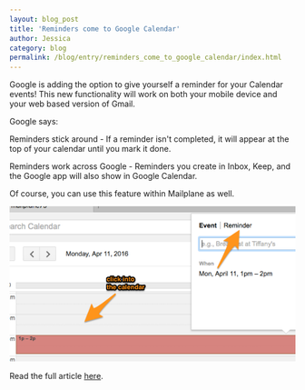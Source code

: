 ```yaml
---
layout: blog_post
title: 'Reminders come to Google Calendar'
author: Jessica
category: blog
permalink: /blog/entry/reminders_come_to_google_calendar/index.html
---
```


Google is adding the option to give yourself a reminder for your Calendar events! This new functionality will work on both your mobile device and your web based version of Gmail.

Google says:

Reminders stick around - If a reminder isn't completed, it will appear at the top of your calendar until you mark it done.

Reminders work across Google - Reminders you create in Inbox, Keep, and the Google app will also show in Google Calendar.

Of course, you can use this feature within Mailplane as well.

![Google Calendar Reminder](/assets/blog/2016-04-19-reminders_come_to_google_calendar/screenshot.png)

Read the full article [here](https://gmail.googleblog.com/2016/04/reminders-come-to-google-calendar-on-the-web.html).
